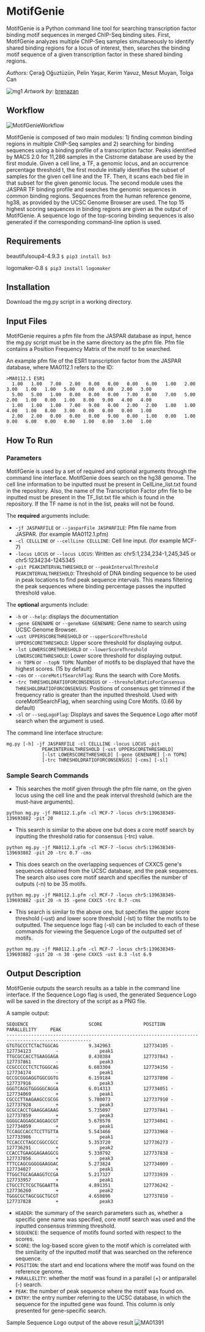 # MotifGenie
MotifGenie is a Python command line tool for searching transcription factor binding motif sequences in merged ChIP-Seq binding sites. First, MotifGenie analyzes multiple ChIP-Seq samples simultaneously to identify shared binding regions for a locus of interest, then, searches the binding motif sequence of a given transcription factor in these shared binding regions.

*Authors:* Çerağ Oğuztüzün, Pelin Yaşar, Kerim Yavuz, Mesut Muyan, Tolga Can

![mg1](https://user-images.githubusercontent.com/38559757/117874575-cdfc1900-b2a9-11eb-8677-bf2997f75091.jpg)
*Artwork by:* [brenazan](https://www.instagram.com/brenazan/)


## Workflow  
![MotifGenieWorkflow](https://user-images.githubusercontent.com/38559757/114838020-f85ad380-9ddc-11eb-9643-86b475f34198.png)

MotifGenie is composed of two main modules: 1) finding common binding regions in multiple ChIP-Seq samples and 2) searching for binding sequences using a binding profile of a transcription factor. Peaks identified by MACS 2.0 for 11,286 samples in the Cistrome database are used by the first module. Given a cell line, a TF, a genomic locus, and an occurrence percentage threshold t, the first module initially identifies the subset of samples for the given cell line and the TF. Then, it scans each bed file in that subset for the given genomic locus. The second module uses the JASPAR TF binding profile and searches the genomic sequences in common binding regions. Sequences from the human reference genome, hg38, as provided by the UCSC Genome Browser are used. The top 15 highest scoring sequences in binding regions are given as the output of MotifGenie. A sequence logo of the top-scoring binding sequences is also generated if the corresponding command-line option is used.

## Requirements 
beautifulsoup4-4.9.3
`$ pip3 install bs3` 

logomaker-0.8 
`$ pip3 install logomaker`
## Installation  
Download the mg.py script in a working directory.
## Input Files 
MotifGenie requires a pfm file from the JASPAR database as input, hence the mg.py script must be in the same directory as the pfm file. Pfm file contains a Position Frequency Matrix of the motif to be searched.

An example pfm file of the ESR1 transcription factor from the JASPAR database, where MA0112.1 refers to the ID:
```
>MA0112.1 ESR1
  1.00   1.00   7.00   2.00   0.00   0.00   0.00   6.00   1.00   2.00   3.00   1.00   1.00   5.00   0.00   0.00   2.00   3.00
  5.00   5.00   1.00   0.00   0.00   0.00   7.00   0.00   7.00   5.00   2.00   1.00   0.00   1.00   8.00   9.00   4.00   4.00
  1.00   1.00   1.00   7.00   9.00   0.00   2.00   2.00   1.00   1.00   4.00   1.00   8.00   3.00   0.00   0.00   0.00   1.00
  2.00   2.00   0.00   0.00   0.00   9.00   0.00   1.00   0.00   1.00   0.00   6.00   0.00   0.00   1.00   0.00   3.00   1.00
```
## How To Run
### Parameters
MotifGenie is used by a set of required and optional arguments through the command line interface. MotifGenie does search on the hg38 genome. The cell line information to be inputted must be present in CellLine_list.txt found in the repository. Also, the name of the Transcription Factor pfm file to be inputted must be present in the TF_list.txt file which is found in the repository. If the TF name is not in the list, peaks will not be found.

The **required** arguments include:
- `-jf JASPARFILE` or `--jasparFile JASPARFILE`: Pfm file name from JASPAR. (for example MA0112.1.pfm)
- `-cl CELLLINE` or `--cellLine CELLLINE`: Cell line input. (for example MCF-7)
- `-locus LOCUS` or `--locus LOCUS`: Written as: chr5:1,234,234-1,245,345 or chr5:1234234-1245345
- `-pit PEAKINTERVALTHRESHOLD` or `--peakIntervalThreshold PEAKINTERVALTHRESHOLD`: Threshold of DNA binding sequence to be used in peak locations to find peak sequence intervals. This means filtering the peak sequences where binding percentage passes the inputted threshold value.

The **optional** arguments include:
- `-h` or `--help`: displays the documentation
- `-gene GENENAME` or `--geneName GENENAME`: Gene name to search using UCSC Genome Browser.
- `-ust UPPERSCORETHRESHOLD` or `--upperScoreThreshold UPPERSCORETHRESHOLD`: Upper score threshold for displaying output.
- `-lst LOWERSCORETHRESHOLD` or `--lowerScoreThreshold LOWERSCORETHRESHOLD`: Lower score threshold for displaying output.
- `-n TOPN` or `--topN TOPN`: Number of motifs to be displayed that have the highest scores. (15 by default)
- `-cms` or `--coreMotifSearchFlag`: Runs the search with Core Motifs.
- `-trc THRESHOLDRATIOFORCONSENSUS` or `--thresholdRatioForConsensus THRESHOLDRATIOFORCONSENSUS`: Positions of consensus get trimmed if the frequency ratio is greater than the inputted threshold. Used with coreMotifSearchFlag, when searching using Core Motifs. (0.66 by default)
- `-sl` or `--seqLogoFlag`: Displays and saves the Sequence Logo after motif search when the argument is used.

The command line interface structure: 
```
mg.py [-h] -jf JASPARFILE -cl CELLLINE -locus LOCUS -pit
             PEAKINTERVALTHRESHOLD [-ust UPPERSCORETHRESHOLD]
             [-lst LOWERSCORETHRESHOLD] [-gene GENENAME] [-n TOPN]
             [-trc THRESHOLDRATIOFORCONSENSUS] [-cms] [-sl]
```
### Sample Search Commands
- This searches the motif given through the pfm file name, on the given locus using the cell line and the peak interval threshold (which are the must-have arguments).

`python mg.py -jf MA0112.1.pfm -cl MCF-7 -locus chr5:139638349-139693882 -pit 20`
- This search is similar to the above one but does a core motif search by inputting the threshold ratio for consensus (-trc) value.

`python mg.py -jf MA0112.1.pfm -cl MCF-7 -locus chr5:139638349-139693882 -pit 20 -trc 0.7 -cms`
- This does search on the overlapping sequences of CXXC5 gene's sequences obtained from the UCSC database, and the peak sequences. The search also uses core motif search and specifies the number of outputs (-n) to be 35 motifs.

`python mg.py -jf MA0112.1.pfm -cl MCF-7 -locus chr5:139638349-139693882 -pit 20 -n 35 -gene CXXC5 -trc 0.7 -cms`
- This search is similar to the above one, but specifies the upper score threshold (-ust) and lower score threshold (-lst) to filter the motifs to be outputted. The sequence logo flag (-sl) can be included to each of these commands for viewing the Sequence Logo of the outputted set of motifs.

`python mg.py -jf MA0112.1.pfm -cl MCF-7 -locus chr5:139638349-139693882 -pit 20 -n 30 -gene CXXC5 -ust 8.3 -lst 6.9`
## Output Description 
MotifGenie outputs the search results as a table in the command line interface. If the Sequence Logo flag is used, the generated Sequence Logo will be saved in the directory of the script as a PNG file.

A sample output:
```
SEQUENCE                      SCORE               POSITION                      PARALLELITY     PEAK
-----------------------------------------------------------------------------------------------------
GTGTGCCCTCTACTGGCAG           9.342963            127734105 - 127734123         -               peak1
TTGCGCCACCTGAAGGAGA           8.430384            127737843 - 127737861         -               peak3
CCGCCCCCTCTCTGGGCAG           6.603304            127734156 - 127734174         -               peak1
GCCGCGGGAGGTGGCGGTG           6.159184            127737898 - 127737916         +               peak3
GGGTCAGGTGGGGGCAGGA           6.014313            127734051 - 127734069         +               peak1
CGCCCTTAAGAAGCCGCGG           5.780073            127737910 - 127737928         +               peak3
GCGCCACCTGAAGGAGAAG           5.735097            127737841 - 127737859         +               peak3
GGGGCAGGAGCAGGAGCGT           5.678570            127734041 - 127734059         +               peak1
TCCAGCCACCTCCTTGTTA           5.543466            127733968 - 127733986         -               peak1
TCCACCCTAGCCGGCCGCC           5.353720            127736273 - 127736291         +               peak2
CCACCTGAAGGAGAAGGCG           5.330792            127737838 - 127737856         +               peak3
TTTCCAGCGGGGGAAGGAC           5.273824            127734009 - 127734027         +               peak1
TTGGCTGCAGAAGGTCCGA           5.217327            127733939 - 127733957         +               peak1
CTGCCTCTCGCTGGAATTA           4.891351            127736242 - 127736260         +               peak2
TGGGCGCTAGCGGCTGCGT           4.650896            127737810 - 127737828         +               peak3
```

- `HEADER`: the summary of the search parameters such as, whether a specific gene name was specified, core motif search was used and the inputted consensus trimming threshold.
- `SEQUENCE`: the sequence of motifs found sorted with respect to the scores.
- `SCORE`: the log-based score given to the motif which is correlated with the similarity of the inputted motif that was searched on the reference sequence.
- `POSITION`: the start and end locations where the motif was found on the reference genome.
- `PARALLELITY`: whether the motif was found in a parallel (+) or antiparallel (-) search.
- `PEAK`: the number of peak sequence where the motif was found on.
- `ENTRY`: the entry number referring to the UCSC database, in which the sequence for the inputted gene was found. This column is only presented for gene-specific search.

Sample Sequence Logo output of the above result
![MA01391](https://user-images.githubusercontent.com/38559757/109424770-33a06f00-79f6-11eb-83ec-fdbf9fc6b904.png)


